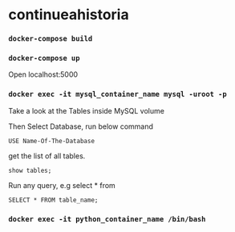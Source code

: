 # continueahistoria


### `docker-compose build`


### `docker-compose up`

Open localhost:5000

### `docker exec -it mysql_container_name mysql -uroot -p`

Take a look at the Tables inside MySQL volume

Then Select Database, run below command

    USE Name-Of-The-Database

get the list of all tables.

    show tables;

Run any query, e.g select * from

    SELECT * FROM table_name;


### `docker exec -it python_container_name /bin/bash`
